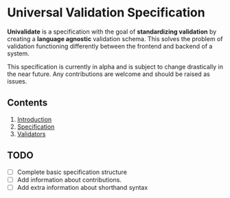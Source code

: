 # Universal Validation Specification

**Univalidate** is a specification with the goal of **standardizing 
validation** by creating a **language agnostic** validation schema.
This solves the problem of validation functioning differently between 
the frontend and backend of a system.

This specification is currently in alpha and is subject to change drastically
in the near future. Any contributions are welcome and should be raised
as issues.

## Contents

1. [Introduction](spec/1--introduction.md)
2. [Specification](spec/2--specification.md)
3. [Validators](spec/3--validators.md)

## TODO

- [ ] Complete basic specification structure
- [ ] Add information about contributions.
- [ ] Add extra information about shorthand syntax 
